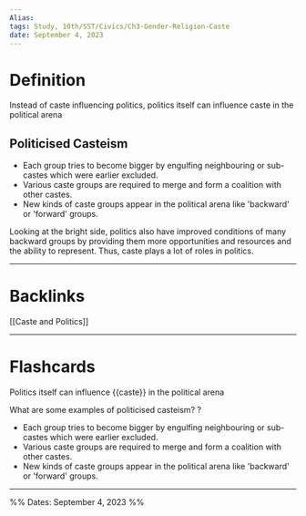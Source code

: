 ```yaml
---
Alias:
tags: Study, 10th/SST/Civics/Ch3-Gender-Religion-Caste
date: September 4, 2023
---
```

# Definition
Instead of caste influencing politics, politics itself can influence caste in the political arena
## Politicised Casteism
- Each group tries to become bigger by engulfing neighbouring or sub-castes which were earlier excluded.
- Various caste groups are required to merge and form a coalition with other castes.
- New kinds of caste groups appear in the political arena like 'backward' or 'forward' groups.

Looking at the bright side, politics also have improved conditions of many backward groups by providing them more opportunities and resources and the ability to represent. 
Thus, caste plays a lot of roles in politics. 

---
# Backlinks
[[Caste and Politics]]

---
# Flashcards

Politics itself can influence {{caste}} in the political arena
<!--SR:!2024-07-22,192,280-->

What are some examples of politicised casteism?
?
- Each group tries to become bigger by engulfing neighbouring or sub-castes which were earlier excluded.
- Various caste groups are required to merge and form a coalition with other castes.
- New kinds of caste groups appear in the political arena like 'backward' or 'forward' groups.
<!--SR:!2024-04-25,116,220-->

---

%%
Dates: September 4, 2023
%%